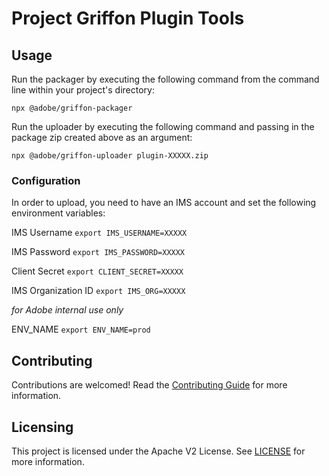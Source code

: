 # Project Griffon Plugin Tools

## Usage

Run the packager by executing the following command from the command line within your project's directory:

```
npx @adobe/griffon-packager
```

Run the uploader by executing the following command and passing in the package zip created above as an argument:

```
npx @adobe/griffon-uploader plugin-XXXXX.zip
```

### Configuration
In order to upload, you need to have an IMS account and set the following environment variables:

IMS Username `export IMS_USERNAME=XXXXX`

IMS Password `export IMS_PASSWORD=XXXXX`

Client Secret `export CLIENT_SECRET=XXXXX`

IMS Organization ID `export IMS_ORG=XXXXX`

_for Adobe internal use only_

ENV_NAME `export ENV_NAME=prod`

## Contributing

Contributions are welcomed! Read the [Contributing Guide](CONTRIBUTING.md) for more information.

## Licensing

This project is licensed under the Apache V2 License. See [LICENSE](LICENSE.md) for more information.
